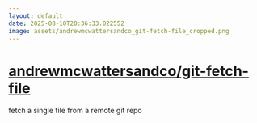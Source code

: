 ```yaml
---
layout: default
date: 2025-08-10T20:36:33.022552
image: assets/andrewmcwattersandco_git-fetch-file_cropped.png
---
```


# [andrewmcwattersandco/git-fetch-file](https://github.com/andrewmcwattersandco/git-fetch-file)

fetch a single file from a remote git repo
